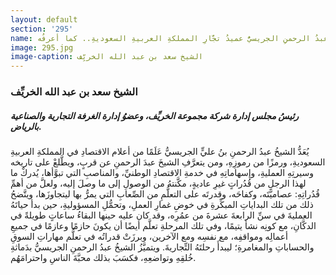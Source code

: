 ```yaml
---
layout: default
section: '295'
name: الشيخُ عبدُ الرحمنِ الجريسيُّ عميدُ تجَّارِ المملكةِ العربيةِ السعوديةِ.. كما أعرفُه
image: 295.jpg
image-caption: الشيخ سعد بن عبد الله الخريِّف
---
```

### الشيخ سعد بن عبد الله الخريِّف

##### رئيسُ مجلس إدارة شركة مجموعة الخريِّف، وعضوُ إدارة الغرفة التجارية والصناعية بالرياض.

يُعَدُّ الشيخُ عبدُ الرحمنِ بنُ عليٍّ الجريسيُّ عَلَمًا من أعلام الاقتصادِ في المملكةِ العربيةِ السعوديةِ، ورمزًا من رموزِهِ، ومن يتعرَّفِ الشيخَ عبدَ الرحمنِ عن قربٍ، ويطَّلعْ على تاريخه وسيرتِهِ العمليةِ، وإسهاماتِهِ في خدمةِ الاقتصادِ الوطنيِّ، والمناصبِ التي تبوَّأها، يُدركْ ما لهذا الرجلِ من قُدُراتٍ غيرِ عاديةٍ، مكَّنتهُ من الوصولِ إلى ما وصلَ إليه، ولعلَّ من أهمِّ قُدُراتِهِ: عصاميَّتَه، وكفاحَه، وقدرتَه على التعلُّمِ من الصِّعابِ التي يمرُّ بها ليتجاوزَها، ويتَّضحُ ذلك من تلك البداياتِ المبكِّرةِ في خوضِ غمارِ العملِ، وتحمُّلِ المسؤوليةِ، حين بدأ حياتَهُ العمليةَ في سنِّ الرابعةَ عشرةَ من عمُرِه، وقد كان عليه حينها البقاءُ ساعاتٍ طويلةً في الدكَّانِ، مع كونِه نشأ يتيمًا، وفي تلك المرحلةِ تعلَّم أيضًا أن يكونَ حازمًا وعازمًا في جميعِ أعمالِه ومواقفِه، مع نفسِه ومع الآخرين، وبرزَتْ قدراتُه في تعلُّم مهاراتِ السوقِ والحساباتِ والمغامرةِ؛ ليبدأَ رحلتَهُ التِّجاريةَ. ويتميَّزُ الشيخُ عبدُ الرحمنِ الجريسيُّ بدَماثةِ خُلقِهِ وتواضعِهِ، فكسَبَ بذلك محبَّةَ الناسِ واحترامَهُم.